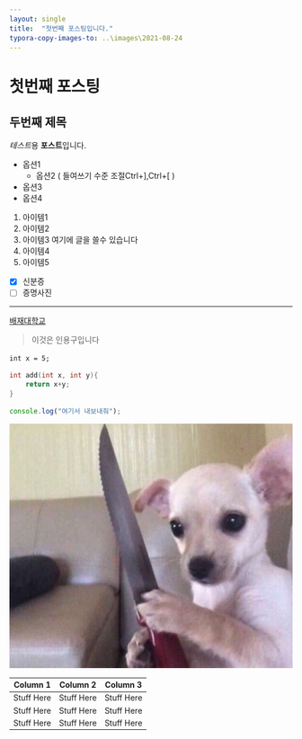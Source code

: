 ```yaml
---
layout: single
title:  "첫번째 포스팅입니다."
typora-copy-images-to: ..\images\2021-08-24
---
```


# 첫번째 포스팅

## 두번째 제목

*테스트*용 **포스트**입니다.

- 옵션1
  - 옵션2 ( 들여쓰기 수준 조절Ctrl+],Ctrl+[ )
- 옵션3
- 옵션4

1. 아이템1
2. 아이템2
3. 아이템3
여기에 글을 쓸수 있습니다
4. 아이템4
5. 아이템5

- [x] 신분증
- [ ] 증명사진

------

[배재대학교](http://www.pcu.ac.kr)

> 이것은 인용구입니다

`int x = 5;`

```c++
int add(int x, int y){
    return x+y;
}
```

`````javascript
console.log("여기서 내보내줘");
`````

![IMG_4674](../images/2021-08-24/IMG_4674-16299430328631.jpg)

| Column 1   | Column 2   | Column 3   |
| ---------- | ---------- | ---------- |
| Stuff Here | Stuff Here | Stuff Here |
| Stuff Here | Stuff Here | Stuff Here |
| Stuff Here | Stuff Here | Stuff Here |

